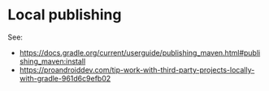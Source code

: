 # Local publishing
See:
* https://docs.gradle.org/current/userguide/publishing_maven.html#publishing_maven:install
* https://proandroiddev.com/tip-work-with-third-party-projects-locally-with-gradle-961d6c9efb02

